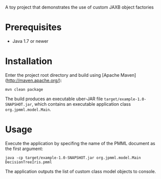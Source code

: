 A toy project that demonstrates the use of custom JAXB object factories

# Prerequisites #

* Java 1.7 or newer

# Installation #

Enter the project root directory and build using [Apache Maven] (http://maven.apache.org/):

```
mvn clean package
```

The build produces an executable uber-JAR file `target/example-1.0-SNAPSHOT.jar`, which contains an executable application class `org.jpmml.model.Main`.

# Usage #

Execute the application by specifing the name of the PMML document as the first argument:

```
java -cp target/example-1.0-SNAPSHOT.jar org.jpmml.model.Main DecisionTreeIris.pmml
```

The application outputs the list of custom class model objects to console.